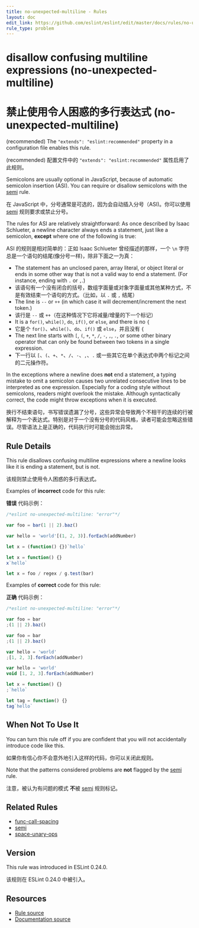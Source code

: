 ```yaml
---
title: no-unexpected-multiline - Rules
layout: doc
edit_link: https://github.com/eslint/eslint/edit/master/docs/rules/no-unexpected-multiline.md
rule_type: problem
---
```


<!-- Note: No pull requests accepted for this file. See README.md in the root directory for details. -->

# disallow confusing multiline expressions (no-unexpected-multiline)

# 禁止使用令人困惑的多行表达式 (no-unexpected-multiline)

(recommended) The `"extends": "eslint:recommended"` property in a configuration file enables this rule.

(recommended) 配置文件中的 `"extends": "eslint:recommended"` 属性启用了此规则。

Semicolons are usually optional in JavaScript, because of automatic semicolon insertion (ASI). You can require or disallow semicolons with the [semi](./semi) rule.

在 JavaScript 中，分号通常是可选的，因为会自动插入分号（ASI)。你可以使用 [semi](./semi) 规则要求或禁止分号。

The rules for ASI are relatively straightforward: As once described by Isaac Schlueter, a newline character always ends a statement, just like a semicolon, **except** where one of the following is true:

ASI 的规则是相对简单的：正如 Isaac Schlueter 曾经描述的那样，一个 `\n` 字符总是一个语句的结尾(像分号一样)，除非下面之一为真：

- The statement has an unclosed paren, array literal, or object literal or ends in some other way that is not a valid way to end a statement. (For instance, ending with `.` or `,`.)
- 该语句有一个没有闭合的括号，数组字面量或对象字面量或其他某种方式，不是有效结束一个语句的方式。（比如，以 `.` 或 `,` 结尾）
- The line is `--` or `++` (in which case it will decrement/increment the next token.)
- 该行是 `--` 或 `++`（在这种情况下它将减量/增量的下一个标记）
- It is a `for()`, `while()`, `do`, `if()`, or `else`, and there is no `{`
- 它是个 `for()`、`while()`、`do`、`if()` 或 `else`，并且没有 `{`
- The next line starts with `[`, `(`, `+`, `*`, `/`, `-`, `,`, `.`, or some other binary operator that can only be found between two tokens in a single expression.
- 下一行以 `[`、`(`、`+`、`*`、`/`、`-`、`,`、`.` 或一些其它在单个表达式中两个标记之间的二元操作符。

In the exceptions where a newline does **not** end a statement, a typing mistake to omit a semicolon causes two unrelated consecutive lines to be interpreted as one expression. Especially for a coding style without semicolons, readers might overlook the mistake. Although syntactically correct, the code might throw exceptions when it is executed.

换行不结束语句，书写错误遗漏了分号，这些异常会导致两个不相干的连续的行被解释为一个表达式。特别是对于一个没有分号的代码风格，读者可能会忽略这些错误。尽管语法上是正确的，代码执行时可能会抛出异常。

## Rule Details

This rule disallows confusing multiline expressions where a newline looks like it is ending a statement, but is not.

该规则禁止使用令人困惑的多行表达式。

Examples of **incorrect** code for this rule:

**错误** 代码示例：

```js
/*eslint no-unexpected-multiline: "error"*/

var foo = bar(1 || 2).baz()

var hello = 'world'[(1, 2, 3)].forEach(addNumber)

let x = (function() {})`hello`

let x = function() {}
x`hello`

let x = foo / regex / g.test(bar)
```

Examples of **correct** code for this rule:

**正确** 代码示例：

```js
/*eslint no-unexpected-multiline: "error"*/

var foo = bar
;(1 || 2).baz()

var foo = bar
;(1 || 2).baz()

var hello = 'world'
;[1, 2, 3].forEach(addNumber)

var hello = 'world'
void [1, 2, 3].forEach(addNumber)

let x = function() {}
;`hello`

let tag = function() {}
tag`hello`
```

## When Not To Use It

You can turn this rule off if you are confident that you will not accidentally introduce code like this.

如果你有信心你不会意外地引入这样的代码，你可以关闭此规则。

Note that the patterns considered problems are **not** flagged by the [semi](semi) rule.

注意，被认为有问题的模式 **不**被 [semi](semi) 规则标记。

## Related Rules

- [func-call-spacing](https://cn.eslint.org/docs/rules/func-call-spacing)
- [semi](https://cn.eslint.org/docs/rules/semi)
- [space-unary-ops](https://cn.eslint.org/docs/rules/space-unary-ops)

## Version

This rule was introduced in ESLint 0.24.0.

该规则在 ESLint 0.24.0 中被引入。

## Resources

- [Rule source](https://github.com/eslint/eslint/tree/master/lib/rules/no-unexpected-multiline.js)
- [Documentation source](https://github.com/eslint/eslint/tree/master/docs/rules/no-unexpected-multiline.md)
